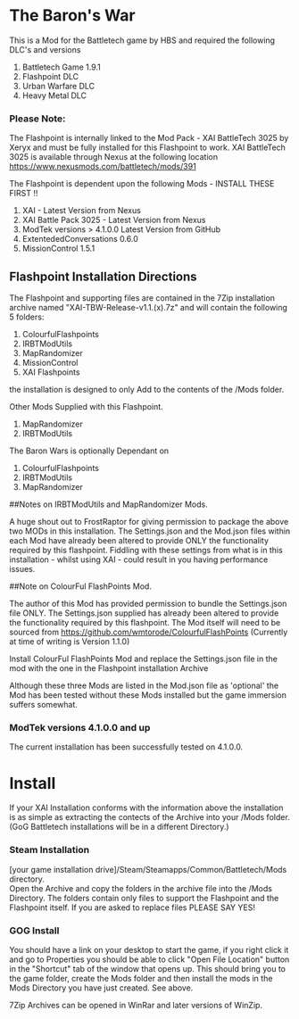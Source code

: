 # The Baron's War

This is a Mod for the Battletech game by HBS and required the following DLC's and versions

1. Battletech Game 1.9.1
2. Flashpoint DLC
3. Urban Warfare DLC
4. Heavy Metal DLC

### Please Note: 
The Flashpoint is internally linked to the Mod Pack - XAI BattleTech 3025 by Xeryx and must be fully installed for this Flashpoint to work. XAI BattleTech 3025 is available through Nexus at the following location 
https://www.nexusmods.com/battletech/mods/391

The Flashpoint is dependent upon the following Mods - INSTALL THESE FIRST !!
1. XAI - Latest Version from Nexus
2. XAI Battle Pack 3025 - Latest Version from Nexus
3. ModTek versions > 4.1.0.0 Latest Version from GitHub
4. ExtentededConversations 0.6.0
5. MissionControl 1.5.1

## Flashpoint Installation Directions

The Flashpoint and supporting files are contained in the 7Zip installation archive named "XAI-TBW-Release-v1.1.(x).7z" and will contain the following 5 folders:
 
1.  ColourfulFlashpoints
2.  IRBTModUtils
3.  MapRandomizer
4.  MissionControl
5.  XAI Flashpoints

the installation is designed to only Add to the contents of the /Mods folder.

Other Mods Supplied with this Flashpoint.  
1.  MapRandomizer
2.  IRBTModUtils

The Baron Wars is optionally Dependant on 
1.  ColourfulFlashpoints
2.  IRBTModUtils
3.  MapRandomizer

##Notes on IRBTModUtils and MapRandomizer Mods.

A huge shout out to FrostRaptor for giving permission to package the above two MODs in this installation. The Settings.json and the Mod.json files within each Mod have already been altered to provide ONLY the functionality required by this flashpoint. Fiddling with these settings from what is in this installation - whilst using XAI - could result in you having performance issues. 

##Note on ColourFul FlashPoints Mod.

The author of this Mod has provided permission to bundle the Settings.json file ONLY. The Settings.json supplied has already been altered to provide the functionality required by this flashpoint. The Mod itself will need to be sourced from 
https://github.com/wmtorode/ColourfulFlashPoints  (Currently at time of writing is Version 1.1.0)

Install ColourFul FlashPoints Mod and replace the Settings.json file in the mod with the one in the Flashpoint installation Archive

Although these three Mods are listed in the Mod.json file as 'optional' the Mod has been tested without these Mods installed but the game immersion suffers somewhat. 

### ModTek versions 4.1.0.0 and up
The current installation has been successfully tested on 4.1.0.0.

# Install 
If your XAI Installation conforms with the information above the installation is as simple as extracting the contects of the Archive into your /Mods folder. (GoG Battletech installations will be in a different Directory.)

### Steam Installation
[your game installation drive]/Steam/Steamapps/Common/Battletech/Mods directory.     
Open the Archive and copy the folders in the archive file into the /Mods Directory. The folders contain only files to support the Flashpoint and the Flashpoint itself. If you are asked to replace files PLEASE SAY YES!

### GOG Install
You should have a link on your desktop to start the game, if you right click it and go to Properties you should be able to click "Open File Location" button in the "Shortcut" tab of the window that opens up. This should bring you to the game folder, create the Mods folder and then install the mods in the Mods Directory you have just created. See above. 

7Zip Archives can be opened in WinRar and later versions of WinZip.



